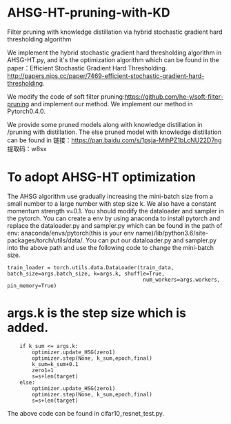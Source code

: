 # AHSG-HT-pruning-with-KD
Filter pruning with knowledge distillation via hybrid stochastic gradient hard thresholding algorithm

 We implement the hybrid stochastic gradient hard thresholding algorithm in AHSG-HT.py, and it's the optimization algorithm which can be 
found in the paper：Efficient Stochastic Gradient Hard Thresholding. http://papers.nips.cc/paper/7469-efficient-stochastic-gradient-hard-thresholding.

 We modify the code of soft filter pruning:https://github.com/he-y/soft-filter-pruning and implement our method.
 We implement our method in Pytorch0.4.0.

 We provide some pruned models along with knowledge distillation in /pruning with distillation.
 The else pruned model with knowledge distillation can be found in 链接：https://pan.baidu.com/s/1psja-MthPZ1bLcNU22D7ng 
提取码：w8sx 

# To adopt AHSG-HT optimization
The AHSG algorithm use gradually increasing the mini-batch size from a small number to a large number with step size k. We also have a constant 
momentum strength v=0.1. 
You should modify the dataloader and sampler in the pytorch. You can create a env by using anaconda to install pytorch and replace the 
dataloader.py and sampler.py which can be found in the path of env: 
anaconda/envs/pytorch(this is your env name)/lib/python3.6/site-packages/torch/utils/data/.
You can put our dataloader.py and sampler.py into the above path and use the following code to change the mini-batch size.

    train_loader = torch.utils.data.DataLoader(train_data, batch_size=args.batch_size, k=args.k, shuffle=True,
                                                num_workers=args.workers, pin_memory=True)
# args.k is the step size which is added.

        if k_sum <= args.k:
            optimizer.update_HSG(zero1)
            optimizer.step(None, k_sum,epoch,final)
            k_sum=k_sum+0.1
            zero1=1
            s=s+len(target)
        else:
            optimizer.update_HSG(zero1)
            optimizer.step(None, k_sum,epoch,final)
            s=s+len(target)

 The above code can be found in cifar10_resnet_test.py.



